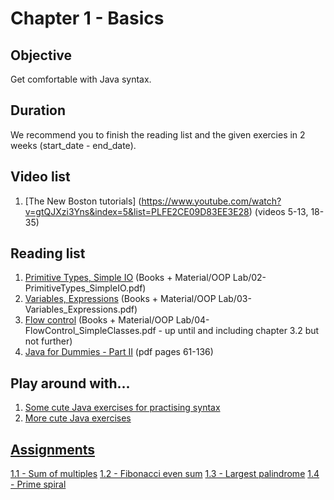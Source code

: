 # Chapter 1 - Basics

## Objective
Get comfortable with Java syntax.

## Duration
We recommend you to finish the reading list and the given exercies in 2 weeks (start_date - end_date).

## Video list
1. [The New Boston tutorials] (https://www.youtube.com/watch?v=gtQJXzi3Yns&index=5&list=PLFE2CE09D83EE3E28) (videos 5-13, 18-35)

## Reading list
1. [Primitive Types, Simple IO](https://github.com/JavaSummer/JavaMainRepo/blob/master/Books%20%2B%20Material/OOP%20Lab/02-PrimitiveTypes_SimpleIO.pdf) (Books + Material/OOP Lab/02-PrimitiveTypes_SimpleIO.pdf)
2. [Variables, Expressions](https://github.com/JavaSummer/JavaMainRepo/blob/master/Books%20%2B%20Material/OOP%20Lab/03-Variables_Expressions.pdf) (Books + Material/OOP Lab/03-Variables_Expressions.pdf)
3. [Flow control](https://github.com/JavaSummer/JavaMainRepo/blob/master/Books%20%2B%20Material/OOP%20Lab/04-FlowControl_SimpleClasses.pdf) (Books + Material/OOP Lab/04-FlowControl_SimpleClasses.pdf - up until and including chapter 3.2 but not further)
4. [Java for Dummies - Part II](http://it-ebooks.info/book/777/) (pdf pages 61-136)

## Play around with...
1. [Some cute Java exercises for practising syntax](http://codingbat.com/java)
2. [More cute Java exercises](http://www.ntu.edu.sg/home/ehchua/programming/java/J2a_BasicsExercises.html#zz-2.)

## [Assignments](https://github.com/JavaSummer/JavaMainRepo/tree/master/Content/Chapter%201%20-%20Basics/Assignments)
[1.1 - Sum of multiples](https://github.com/JavaSummer/JavaMainRepo/blob/master/Content/Chapter%201%20-%20Basics/Assignments/Assignment%201%20-%20Sum%20of%20multiples.docx)
[1.2 - Fibonacci even sum](https://github.com/JavaSummer/JavaMainRepo/blob/master/Content/Chapter%201%20-%20Basics/Assignments/Assignment%202%20-%20Fibonacci%20even%20sum.docx)
[1.3 - Largest palindrome](https://github.com/JavaSummer/JavaMainRepo/blob/master/Content/Chapter%201%20-%20Basics/Assignments/Assignment%203%20-%20Largest%20palindrome.docx)
[1.4 - Prime spiral](https://github.com/JavaSummer/JavaMainRepo/blob/master/Content/Chapter%201%20-%20Basics/Assignments/Assignment%204%20(optional)%20-%20Prime%20spiral.docx)